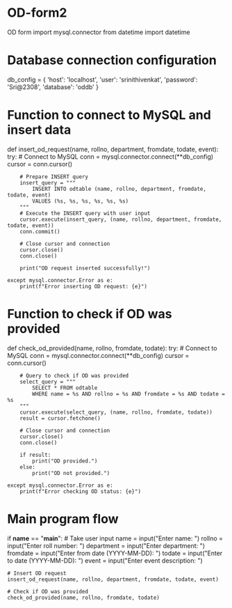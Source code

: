 # OD-form2
OD form
import mysql.connector
from datetime import datetime

# Database connection configuration
db_config = {
    'host': 'localhost',
    'user': 'srinithivenkat',
    'password': 'Sri@2308',
    'database': 'oddb'
}

# Function to connect to MySQL and insert data
def insert_od_request(name, rollno, department, fromdate, todate, event):
    try:
        # Connect to MySQL
        conn = mysql.connector.connect(**db_config)
        cursor = conn.cursor()

        # Prepare INSERT query
        insert_query = """
            INSERT INTO odtable (name, rollno, department, fromdate, todate, event)
            VALUES (%s, %s, %s, %s, %s, %s)
        """
        # Execute the INSERT query with user input
        cursor.execute(insert_query, (name, rollno, department, fromdate, todate, event))
        conn.commit()

        # Close cursor and connection
        cursor.close()
        conn.close()

        print("OD request inserted successfully!")
        
    except mysql.connector.Error as e:
        print(f"Error inserting OD request: {e}")

# Function to check if OD was provided
def check_od_provided(name, rollno, fromdate, todate):
    try:
        # Connect to MySQL
        conn = mysql.connector.connect(**db_config)
        cursor = conn.cursor()

        # Query to check if OD was provided
        select_query = """
            SELECT * FROM odtable
            WHERE name = %s AND rollno = %s AND fromdate = %s AND todate = %s
        """
        cursor.execute(select_query, (name, rollno, fromdate, todate))
        result = cursor.fetchone()

        # Close cursor and connection
        cursor.close()
        conn.close()

        if result:
            print("OD provided.")
        else:
            print("OD not provided.")

    except mysql.connector.Error as e:
        print(f"Error checking OD status: {e}")

# Main program flow
if __name__ == "__main__":
    # Take user input
    name = input("Enter name: ")
    rollno = input("Enter roll number: ")
    department = input("Enter department: ")
    fromdate = input("Enter from date (YYYY-MM-DD): ")
    todate = input("Enter to date (YYYY-MM-DD): ")
    event = input("Enter event description: ")

    # Insert OD request
    insert_od_request(name, rollno, department, fromdate, todate, event)

    # Check if OD was provided
    check_od_provided(name, rollno, fromdate, todate)
